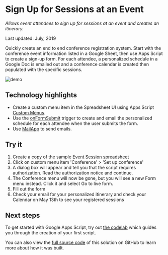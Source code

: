 # Sign Up for Sessions at an Event

_Allows event attendees to sign up for sessions at an event and creates an itinerary._

Last updated: July, 2019

Quickly create an end to end conference registration system. Start with the
conference event information listed in a Google Sheet, then use Apps Script to
create a sign-up form. For each attendee, a personalized schedule in a Google
Doc is emailed out and a conference calendar is created then populated with the
specific sessions.

![demo](https://cdn.jsdelivr.net/gh/gsuitedevs/solutions@master/event-signup/event-signup.jpg)

## Technology highlights

- Create a custom menu item in the Spreadsheet UI using Apps Script [Custom Menus](/apps-script/guides/menus).
- Use the [onFormSubmit](/apps-script/guides/triggers/events#form-submit_4)
  trigger to create and email the personalized schedule for each attendee when
  the user submits the form.
- Use [MailApp](/apps-script/reference/mail/mail-app) to send emails.

## Try it

1. Create a copy of the sample [Event Session spreadsheet](https://docs.google.com/spreadsheets/d/1cpGsysprd5zl8VHYs4njsTSXwGxMA7DZPCW5o2EhR_8/copy)
1. Click on custom menu item 'Conference' > 'Set up conference'
1. A dialog box will appear and tell you that the script requires authorization. Read the authorization notice and continue.
1. The Conference menu will now be gone, but you will see a new Form menu instead. Click it and select Go to live form.
1. Fill out the form
1. Check your email for your personalized itinerary and check your Calendar on May 13th to see your registered sessions

## Next steps

To get started with Google Apps Script, try out [the codelab][codelab]
which guides you through the creation of your first script.

You can also view the [full source code][github] of this solution on GitHub to
learn more about how it was built.

[codelab]: https://codelabs.developers.google.com/codelabs/apps-script-intro
[github]: https://github.com/gsuitedevs/solutions/blob/master/event-session-signup
